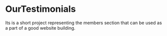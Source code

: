 # OurTestimonials
Its is a short project representing the members section that can be used as a part of a good website building.
